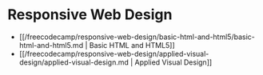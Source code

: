 # Responsive Web Design

* [[/freecodecamp/responsive-web-design/basic-html-and-html5/basic-html-and-html5.md | Basic HTML and HTML5]]
* [[/freecodecamp/responsive-web-design/applied-visual-design/applied-visual-design.md | Applied Visual Design]]
